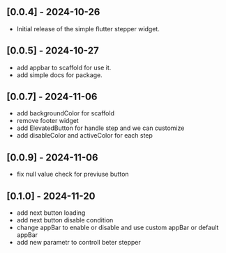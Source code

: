 ## [0.0.4] - 2024-10-26
- Initial release of the simple flutter stepper widget.

## [0.0.5] - 2024-10-27
- add appbar to scaffold for use it.
- add simple docs for package.
 
## [0.0.7] - 2024-11-06
- add backgroundColor for scaffold
- remove footer widget
- add ElevatedButton for handle step and we can customize
- add disableColor and activeColor for each step

## [0.0.9] - 2024-11-06
- fix null value check for previuse button

## [0.1.0] - 2024-11-20
- add next button loading
- add next button disable condition
- change appBar to enable or disable and use custom appBar or default appBar
- add new parametr to controll beter stepper
